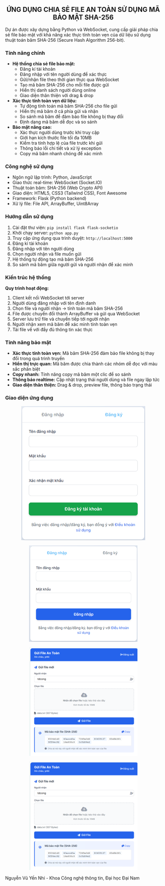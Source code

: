<h2 align="center">ỨNG DỤNG CHIA SẺ FILE AN TOÀN SỬ DỤNG MÃ BẢO MẬT SHA-256</h2>

<p>
Dự án được xây dựng bằng Python và WebSocket, cung cấp giải pháp chia sẻ file bảo mật với khả năng xác thực tính toàn vẹn của dữ liệu sử dụng thuật toán băm SHA-256 (Secure Hash Algorithm 256-bit).
</p>

<h3>Tính năng chính</h3>

<ul>
  <li><strong>Hệ thống chia sẻ file bảo mật:</strong>
    <ul>
      <li>Đăng kí tài khoản</li>
      <li>Đăng nhập với tên người dùng để xác thực</li>
      <li>Gửi/nhận file theo thời gian thực qua WebSocket</li>
      <li>Tạo mã băm SHA-256 cho mỗi file được gửi</li>
      <li>Hiển thị danh sách người dùng online</li>
      <li>Giao diện thân thiện với drag & drop</li>
    </ul>
  </li>
  <li><strong>Xác thực tính toàn vẹn dữ liệu:</strong>
    <ul>
      <li>Tự động tính toán mã băm SHA-256 cho file gửi</li>
      <li>Hiển thị mã băm ở cả phía gửi và nhận</li>
      <li>So sánh mã băm để đảm bảo file không bị thay đổi</li>
      <li>Định dạng mã băm dễ đọc và so sánh</li>
    </ul>
  </li>
  <li><strong>Bảo mật nâng cao:</strong>
    <ul>
      <li>Xác thực người dùng trước khi truy cập</li>
      <li>Giới hạn kích thước file tối đa 10MB</li>
      <li>Kiểm tra tính hợp lệ của file trước khi gửi</li>
      <li>Thông báo lỗi chi tiết và xử lý exception</li>
      <li>Copy mã băm nhanh chóng để xác minh</li>
    </ul>
  </li>
</ul>

<h3>Công nghệ sử dụng</h3>

<ul>
  <li>Ngôn ngữ lập trình: Python, JavaScript</li>
  <li>Giao thức real-time: WebSocket (Socket.IO)</li>
  <li>Thuật toán băm: SHA-256 (Web Crypto API)</li>
  <li>Giao diện: HTML5, CSS3 (Tailwind CSS), Font Awesome</li>
  <li>Framework: Flask (Python backend)</li>
  <li>Xử lý file: File API, ArrayBuffer, Uint8Array</li>
</ul>

<h3>Hướng dẫn sử dụng</h3>

<ol>
  <li>Cài đặt thư viện: <code>pip install flask flask-socketio</code></li>
  <li>Khởi chạy server: <code>python app.py</code></li>
  <li>Truy cập ứng dụng qua trình duyệt: <code>http://localhost:5000</code></li>
  <li>Đăng kí tài khoản</li>
  <li>Đăng nhập với tên người dùng</li>
  <li>Chọn người nhận và file muốn gửi</li>
  <li>Hệ thống tự động tạo mã băm SHA-256</li>
  <li>So sánh mã băm giữa người gửi và người nhận để xác minh</li>
</ol>

<h3>Kiến trúc hệ thống</h3>

<p><strong>Quy trình hoạt động:</strong></p>

<ol>
  <li>Client kết nối WebSocket tới server</li>
  <li>Người dùng đăng nhập với tên định danh</li>
  <li>Chọn file và người nhận → tính toán mã băm SHA-256</li>
  <li>File được chuyển đổi thành ArrayBuffer và gửi qua WebSocket</li>
  <li>Server lưu trữ file và chuyển tiếp tới người nhận</li>
  <li>Người nhận xem mã băm để xác minh tính toàn vẹn</li>
  <li>Tải file về với đầy đủ thông tin xác thực</li>
</ol>

<h3>Tính năng bảo mật</h3>

<ul>
  <li><strong>Xác thực tính toàn vẹn:</strong> Mã băm SHA-256 đảm bảo file không bị thay đổi trong quá trình truyền</li>
  <li><strong>Hiển thị trực quan:</strong> Mã băm được chia thành các nhóm dễ đọc với màu sắc phân biệt</li>
  <li><strong>Copy nhanh:</strong> Tính năng copy mã băm một clic để so sánh</li>
  <li><strong>Thông báo realtime:</strong> Cập nhật trạng thái người dùng và file ngay lập tức</li>
  <li><strong>Giao diện thân thiện:</strong> Drag & drop, preview file, thông báo trạng thái</li>
</ul>

<h3>Giao diện ứng dụng</h3>

<p align="center">
  <img src="https://github.com/YeNhi22/SHA-256/blob/main/Screenshot%202025-06-10%20171342.png" alt="Giao diện đăng kí tài khoản" width="400">
</p>

<p align="center">
  <img src="https://github.com/YeNhi22/SHA-256/blob/main/Screenshot%202025-06-10%20171403.png" alt="Giao diện đăng nhập tài khoản" width="350">
</p>

<p align="center">
  <img src="https://github.com/YeNhi22/SHA-256/blob/main/Screenshot%202025-06-10%20171229.png" alt="Giao diện người gửi" width="350">
</p>

<p align="center">
  <img src="https://github.com/YeNhi22/SHA-256/blob/main/Screenshot%202025-06-10%20171229.png" alt="Giao diện người nhận" width="350">
</p>

<p>Nguyễn Vũ Yến Nhi - Khoa Công nghệ thông tin, Đại học Đại Nam</p>
